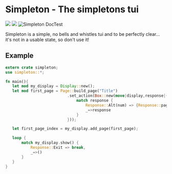 # Simpleton - The simpletons tui
 
 ![](https://github.com/d34dmeat/simpleton/workflows/simpleton%20Build/badge.svg) ![](https://github.com/d34dmeat/simpleton/workflows/simpleton%20Examples/badge.svg) ![Simpleton DocTest](https://github.com/d34dmeat/simpleton/workflows/docTest/badge.svg)

 Simpleton is a simple, no bells and whistles tui
 and to be perfectly clear... it's not in a usable state, so don't use it!

## Example
 ```rust ignore
extern crate simpleton;
use simpleton::*;

fn main(){
    let mod my_display = Display::new();
    let mod first_page = Page::build_page("Title")
                            .set_action(Box::new(move|display,response|{
                                match response {
                                    Response::Alt(num) => {Response::page(num)},
                                    _=>response
                                }
                            }));

    let first_page_index = my_display.add_page(first_page);

    loop {
        match my_display.show() {
            Response::Exit => break,
            _=>()
        }
    }
}


 ```

